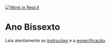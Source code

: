 [![Work in Repl.it](https://classroom.github.com/assets/work-in-replit-14baed9a392b3a25080506f3b7b6d57f295ec2978f6f33ec97e36a161684cbe9.svg)](https://classroom.github.com/online_ide?assignment_repo_id=3877916&assignment_repo_type=AssignmentRepo)
# Ano Bissexto

Leia atentamente as [instruções](./instruções.md) e a [especificação](./especificação.md).

